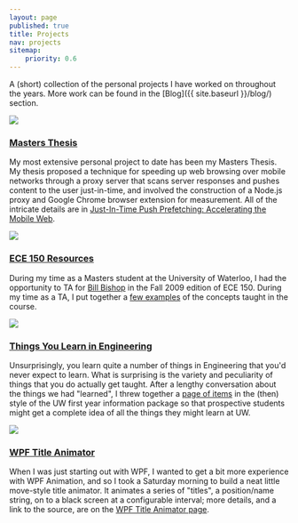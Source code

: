 ```yaml
---
layout: page
published: true
title: Projects
nav: projects
sitemap:
    priority: 0.6
---
```


A (short) collection of the personal projects I have worked on throughout the years.  More work can be
found in the [Blog]({{ site.baseurl }}/blog/) section.

<div class="media section-list">
    <a class="pull-left hidden-xs" href="http://hdl.handle.net/10012/6256">
        <img class="media-object section-list-thumbnail" src="{{ site.baseurl }}/assets/pages/projects/masters/thesis_thumb.png" />
    </a>
    <div class="media-body section-list-body">
        <h3><a href="http://hdl.handle.net/10012/6256">Masters Thesis</a></h3>
        <p>
            My most extensive personal project to date has been my Masters Thesis.  My thesis proposed a technique for
            speeding up web browsing over mobile networks through a proxy server that scans server responses and pushes
            content to the user just-in-time, and involved the construction of a Node.js proxy and Google Chrome browser
            extension for measurement.  All of the intricate details are in
            <a href="http://hdl.handle.net/10012/6256">Just-In-Time Push Prefetching: Accelerating the Mobile Web</a>.
        </p>
    </div>
</div>

<div class="media section-list">
    <a class="pull-left hidden-xs" href="{{ site.baseurl }}/projects/teaching/ece150/">
        <img class="media-object section-list-thumbnail" src="{{ site.baseurl }}/assets/pages/projects/ece150/ece150_thumb.png" />
    </a>
    <div class="media-body section-list-body">
        <h3><a href="{{ site.baseurl }}/projects/teaching/ece150/">ECE 150 Resources</a></h3>
        <p>
            During my time as a Masters student at the University of Waterloo, I had the opportunity to TA for
            <a href="https://ece.uwaterloo.ca/~wdbishop/">Bill Bishop</a> in the Fall 2009 edition of ECE 150.
            During my time as a TA, I put together a <a href="{{ site.baseurl }}/projects/teaching/ece150/">few examples</a>
            of the concepts taught in the course.
        </p>
    </div>
</div>

<div class="media section-list">
    <a class="pull-left hidden-xs" href="{% post_url 2007-09-26-things-you-learn-in-engineering %}">
        <img class="media-object section-list-thumbnail" src="{{ site.baseurl }}/assets/pages/projects/tylie/tylie_thumb.png" />
    </a>
    <div class="media-body section-list-body">
        <h3><a href="{% post_url 2007-09-26-things-you-learn-in-engineering %}">
            Things You Learn in Engineering
        </a></h3>
        <p>
            Unsurprisingly, you learn quite a number of things in Engineering that you'd never expect to learn. What is
            surprising is the variety and peculiarity of things that you do actually get taught. After a lengthy
            conversation about the things we had "learned", I threw together a
            <a href="{% post_url 2007-09-26-things-you-learn-in-engineering %}">page of items</a> in the (then) style
            of the UW first year information package so that prospective students might get a complete idea of all the
            things they might learn at UW.
        </p>
    </div>
</div>

<div class="media section-list">
    <a class="pull-left hidden-xs" href="{% post_url 2007-09-27-wpf-title-animator %}">
        <img class="media-object section-list-thumbnail" src="{{ site.baseurl }}/assets/pages/projects/title/titleanimator_thumb.png" />
    </a>
    <div class="media-body section-list-body">
        <h3><a href="{% post_url 2007-09-27-wpf-title-animator %}">
            WPF Title Animator
        </a></h3>
        <p>
            When I was just starting out with WPF, I wanted to get a bit more experience with WPF Animation, and so I
            took a Saturday morning to build a neat little move-style title animator. It animates a series of "titles",
            a position/name string, on to a black screen at a configurable interval; more details, and a link to the
            source, are on the <a href="{% post_url 2007-09-27-wpf-title-animator %}">WPF Title Animator page</a>.
        </p>
    </div>
</div>
